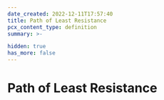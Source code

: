 ```yaml
---
date_created: 2022-12-11T17:57:40
title: Path of Least Resistance
pcx_content_type: definition
summary: >-

hidden: true
has_more: false
---
```


# Path of Least Resistance
